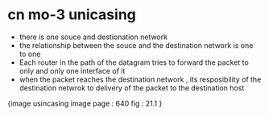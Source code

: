 # cn mo-3 unicasing 

* there is one souce and destionation network 
* the relationship between the souce and the destination network is one to one
* Each router in the path of the datagram tries to forward the packet to only and only one interface of it 
* when the packet reaches the destination network , its resposibility of the destination 
netwrok to delivery of the packet to the destination host 

{image usincasing image page : 640  fig : 21.1 }
